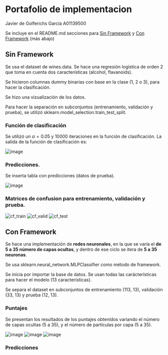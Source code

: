 # Portafolio de implementacion
Javier de Golferichs García A01139500

Se incluye en el README.md secciones para [Sin Framework](##-Sin-Framework) y  [Con Framework](##-Con-Framework) (más abajo)

## Sin Framework

Se usa el dataset de wines.data. Se hace una regresión logística de orden 2 que toma en cuenta dos características (alcohol, flavanoids).

Se hicieron columnas dummy binarias con base en la clase (1, 2 o 3), para hacer la clasificación.

Se hizo una vizualización de los datos.

Para hacer la separación en subconjuntos (entrenamiento, validación y prueba), se utilizó sklearn.model_selection.train_test_split.

### Función de clasificación
Se utilizó un $\alpha = 0.05$ y 10000 iteraciones en la función de clasificación.
La salida de la función de clasificación es:

![image](https://user-images.githubusercontent.com/71610960/190256081-83c0df57-3932-4e12-be87-11d091959c1a.png)

### Predicciones.

Se inserta tabla con predicciones (datos de prueba).

![image](https://user-images.githubusercontent.com/71610960/190268311-0b165a22-c0db-4cf4-bd68-45f5737e4a5c.png)


### Matrices de confusion para entrenamiento, validación y prueba.

![cf_train](https://user-images.githubusercontent.com/71610960/190257712-8ee9470c-fee5-4ba5-958c-5f6146937c15.png)
![cf_valid](https://user-images.githubusercontent.com/71610960/190257707-61bb74cc-3b1b-4f65-b9bc-d7d3d54036de.png)
![cf_test](https://user-images.githubusercontent.com/71610960/190257713-b6627f37-2dce-4b3b-bc57-c5c01c5b607b.png)


## Con Framework

Se hace una implementación de **redes neuronales**, en la que se varía el **de 5 a 35 número de capas ocultas**, y dentro de ese ciclo se itera de **5 a 35 neuronas**. 

Se usa sklearn.neural_network.MLPClassifier como método de framework.

Se inicia por importar la base de datos. Se usan todas las carácterísticas para hacer el modelo (13 características).

Se separa el dataset en subconjuntos de entrenamiento (113, 13), validación (33, 13) y prueba (12, 13).

### Puntajes

Se presentan los resultados de los puntajes obtenidos variando el número de capas ocultas (5 a 35), y el número de partículas por capa (5 a 35).

![image](https://user-images.githubusercontent.com/71610960/190313681-3d52b731-28ae-4830-8d9c-39b0591eac6b.png)
![image](https://user-images.githubusercontent.com/71610960/190313732-027bd69d-d4c1-47a8-855e-8e3be8b8007f.png)
![image](https://user-images.githubusercontent.com/71610960/190313752-faa42d37-3eb4-4e74-982f-4cfe1159db89.png)

### Predicciones
